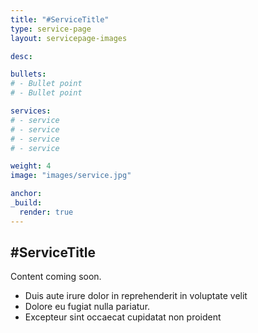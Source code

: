 ```yaml
---
title: "#ServiceTitle"
type: service-page
layout: servicepage-images

desc:

bullets:
# - Bullet point
# - Bullet point

services:
# - service
# - service
# - service
# - service

weight: 4
image: "images/service.jpg"

anchor:
_build:
  render: true
---
```


## #ServiceTitle

Content coming soon.

- Duis aute irure dolor in reprehenderit in voluptate velit 
- Dolore eu fugiat nulla pariatur. 
- Excepteur sint occaecat cupidatat non proident
